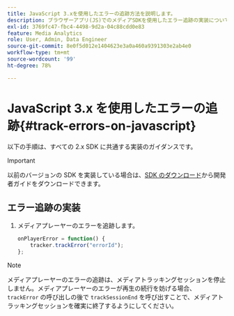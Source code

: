 ```yaml
---
title: JavaScript 3.xを使用したエラーの追跡方法を説明します。
description: ブラウザーアプリ(JS)でのメディアSDKを使用したエラー追跡の実装について説明します。
exl-id: 3769fc47-fbc4-4498-9d2a-04c88cdd0e83
feature: Media Analytics
role: User, Admin, Data Engineer
source-git-commit: 8e0f5d012e1404623e3a0a460a9391303e2ab4e0
workflow-type: tm+mt
source-wordcount: '99'
ht-degree: 78%

---
```


# JavaScript 3.x を使用したエラーの追跡{#track-errors-on-javascript}

以下の手順は、すべての 2.x SDK に共通する実装のガイダンスです。

>[!IMPORTANT]
>
>以前のバージョンの SDK を実装している場合は、[SDK のダウンロード](/help/sdk-implement/download-sdks.md)から開発者ガイドをダウンロードできます。

## エラー追跡の実装

1. メディアプレーヤーのエラーを追跡します。

   ```js
   onPlayerError = function() {
       tracker.trackError("errorId");
   };
   ```

>[!NOTE]
>
>メディアプレーヤーのエラーの追跡は、メディアトラッキングセッションを停止しません。メディアプレーヤーのエラーが再生の続行を妨げる場合、`trackError` の呼び出しの後で `trackSessionEnd` を呼び出すことで、メディアトラッキングセッションを確実に終了するようにしてください。
